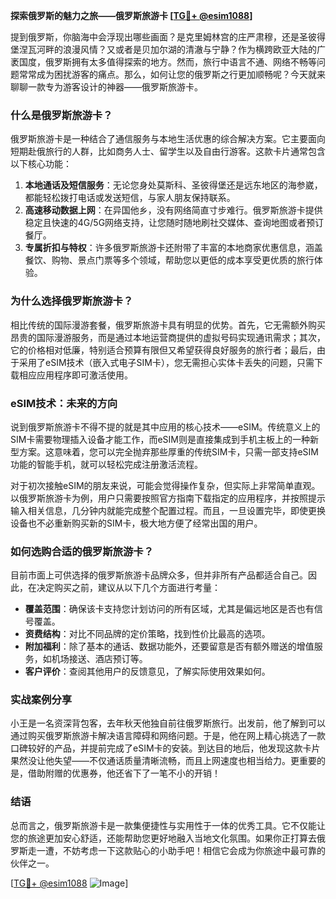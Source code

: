 **探索俄罗斯的魅力之旅——俄罗斯旅游卡 [[TG💪+ @esim1088](https://t.me/s/esim1088)]**

提到俄罗斯，你脑海中会浮现出哪些画面？是克里姆林宫的庄严肃穆，还是圣彼得堡涅瓦河畔的浪漫风情？又或者是贝加尔湖的清澈与宁静？作为横跨欧亚大陆的广袤国度，俄罗斯拥有太多值得探索的地方。然而，旅行中语言不通、网络不畅等问题常常成为困扰游客的痛点。那么，如何让您的俄罗斯之行更加顺畅呢？今天就来聊聊一款专为游客设计的神器——俄罗斯旅游卡。

### 什么是俄罗斯旅游卡？

俄罗斯旅游卡是一种结合了通信服务与本地生活优惠的综合解决方案。它主要面向短期赴俄旅行的人群，比如商务人士、留学生以及自由行游客。这款卡片通常包含以下核心功能：

1. **本地通话及短信服务**：无论您身处莫斯科、圣彼得堡还是远东地区的海参崴，都能轻松拨打电话或发送短信，与家人朋友保持联系。
2. **高速移动数据上网**：在异国他乡，没有网络简直寸步难行。俄罗斯旅游卡提供稳定且快速的4G/5G网络支持，让您随时随地刷社交媒体、查询地图或者预订餐厅。
3. **专属折扣与特权**：许多俄罗斯旅游卡还附带了丰富的本地商家优惠信息，涵盖餐饮、购物、景点门票等多个领域，帮助您以更低的成本享受更优质的旅行体验。

### 为什么选择俄罗斯旅游卡？

相比传统的国际漫游套餐，俄罗斯旅游卡具有明显的优势。首先，它无需额外购买昂贵的国际漫游服务，而是通过本地运营商提供的虚拟号码实现通讯需求；其次，它的价格相对低廉，特别适合预算有限但又希望获得良好服务的旅行者；最后，由于采用了eSIM技术（嵌入式电子SIM卡），您无需担心实体卡丢失的问题，只需下载相应应用程序即可激活使用。

### eSIM技术：未来的方向

说到俄罗斯旅游卡不得不提的就是其中应用的核心技术——eSIM。传统意义上的SIM卡需要物理插入设备才能工作，而eSIM则是直接集成到手机主板上的一种新型方案。这意味着，您可以完全抛弃那些厚重的传统SIM卡，只需一部支持eSIM功能的智能手机，就可以轻松完成注册激活流程。

对于初次接触eSIM的朋友来说，可能会觉得操作复杂，但实际上非常简单直观。以俄罗斯旅游卡为例，用户只需要按照官方指南下载指定的应用程序，并按照提示输入相关信息，几分钟内就能完成整个配置过程。而且，一旦设置完毕，即使更换设备也不必重新购买新的SIM卡，极大地方便了经常出国的用户。

### 如何选购合适的俄罗斯旅游卡？

目前市面上可供选择的俄罗斯旅游卡品牌众多，但并非所有产品都适合自己。因此，在决定购买之前，建议从以下几个方面进行考量：

- **覆盖范围**：确保该卡支持您计划访问的所有区域，尤其是偏远地区是否也有信号覆盖。
- **资费结构**：对比不同品牌的定价策略，找到性价比最高的选项。
- **附加福利**：除了基本的通话、数据功能外，还要留意是否有额外赠送的增值服务，如机场接送、酒店预订等。
- **客户评价**：查阅其他用户的反馈意见，了解实际使用效果如何。

### 实战案例分享

小王是一名资深背包客，去年秋天他独自前往俄罗斯旅行。出发前，他了解到可以通过购买俄罗斯旅游卡解决语言障碍和网络问题。于是，他在网上精心挑选了一款口碑较好的产品，并提前完成了eSIM卡的安装。到达目的地后，他发现这款卡片果然没让他失望——不仅通话质量清晰流畅，而且上网速度也相当给力。更重要的是，借助附赠的优惠券，他还省下了一笔不小的开销！

### 结语

总而言之，俄罗斯旅游卡是一款集便捷性与实用性于一体的优秀工具。它不仅能让您的旅途更加安心舒适，还能帮助您更好地融入当地文化氛围。如果你正打算去俄罗斯走一遭，不妨考虑一下这款贴心的小助手吧！相信它会成为你旅途中最可靠的伙伴之一。

[[TG💪+ @esim1088](https://t.me/s/esim1088) ![Image](https://i.postimg.cc/4NQfJmqS/Snipaste-2025-05-13-00-14-12.png)]